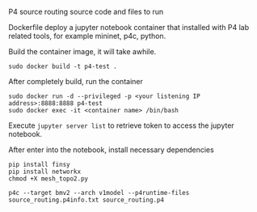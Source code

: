P4 source routing source code and files to run

Dockerfile deploy a jupyter notebook container that installed with P4 lab related tools, for example mininet, p4c, python.

Build the container image, it will take awhile.
```
sudo docker build -t p4-test .
```

After completely build, run the container
```
sudo docker run -d --privileged -p <your listening IP address>:8888:8888 p4-test
sudo docker exec -it <container name> /bin/bash
```
Execute ```jupyter server list``` to retrieve token to access the jupyter notebook.

After enter into the notebook, install necessary dependencies
```
pip install finsy
pip install networkx
chmod +X mesh_topo2.py
```

```
p4c --target bmv2 --arch v1model --p4runtime-files source_routing.p4info.txt source_routing.p4

```
